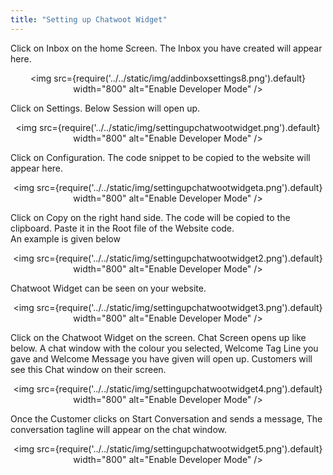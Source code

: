 ```yaml
---
title: "Setting up Chatwoot Widget"
---
```


Click on Inbox on the home Screen. The Inbox you have created will appear here.

<div align="center">

<img src={require('../../static/img/addinboxsettings8.png').default} width="800" alt="Enable Developer Mode" />

</div>  

Click on Settings. Below Session will open up.

<div align="center">

<img src={require('../../static/img/settingupchatwootwidget.png').default} width="800" alt="Enable Developer Mode" />
 
</div> 
Click on Configuration. The code snippet to be copied to the website will appear here.

<div align="center">

<img src={require('../../static/img/settingupchatwootwidgeta.png').default} width="800" alt="Enable Developer Mode" />
 
</div> 

 
Click on Copy on the right hand side. The code will be copied to the clipboard. Paste it in the Root file of the Website code.  
An example is given below

<div align="center">

<img src={require('../../static/img/settingupchatwootwidget2.png').default} width="800" alt="Enable Developer Mode" />

</div>  

Chatwoot Widget can be seen on your website.
 
<div align="center">
 
<img src={require('../../static/img/settingupchatwootwidget3.png').default} width="800" alt="Enable Developer Mode" />
 
</div> 
 
 Click on the Chatwoot Widget on the screen. Chat Screen opens up like below. A chat window with the colour you selected,
Welcome Tag Line you gave and Welcome Message you have given will open up. Customers will see this Chat window on their screen.
 <div align="center">
 
<img src={require('../../static/img/settingupchatwootwidget4.png').default} width="800" alt="Enable Developer Mode" />
 
</div>  

Once the Customer clicks on Start Conversation and sends a message, The conversation tagline will appear on the chat window.

 <div align="center">
 
<img src={require('../../static/img/settingupchatwootwidget5.png').default} width="800" alt="Enable Developer Mode" />
 
</div>  


